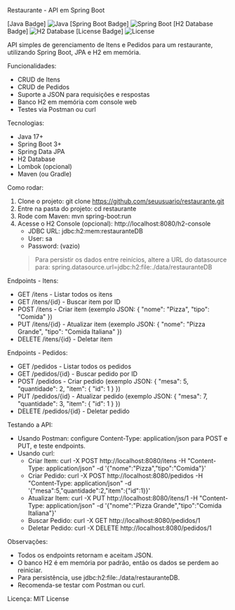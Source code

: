 Restaurante - API em Spring Boot

[Java Badge] ![Java](https://img.shields.io/badge/Java-17+-blue)
[Spring Boot Badge] ![Spring Boot](https://img.shields.io/badge/Spring_Boot-3.0-brightgreen)
[H2 Database Badge] ![H2 Database](https://img.shields.io/badge/H2-Database-orange)
[License Badge] ![License](https://img.shields.io/badge/License-MIT-green)

API simples de gerenciamento de Itens e Pedidos para um restaurante, utilizando Spring Boot, JPA e H2 em memória.

Funcionalidades:
- CRUD de Itens
- CRUD de Pedidos
- Suporte a JSON para requisições e respostas
- Banco H2 em memória com console web
- Testes via Postman ou curl

Tecnologias:
- Java 17+
- Spring Boot 3+
- Spring Data JPA
- H2 Database
- Lombok (opcional)
- Maven (ou Gradle)

Como rodar:
1. Clone o projeto: git clone https://github.com/seuusuario/restaurante.git
2. Entre na pasta do projeto: cd restaurante
3. Rode com Maven: mvn spring-boot:run
4. Acesse o H2 Console (opcional): http://localhost:8080/h2-console
   - JDBC URL: jdbc:h2:mem:restauranteDB
   - User: sa
   - Password: (vazio)
   > Para persistir os dados entre reinícios, altere a URL do datasource para: spring.datasource.url=jdbc:h2:file:./data/restauranteDB

Endpoints - Itens:
- GET /itens - Listar todos os itens
- GET /itens/{id} - Buscar item por ID
- POST /itens - Criar item (exemplo JSON: { "nome": "Pizza", "tipo": "Comida" })
- PUT /itens/{id} - Atualizar item (exemplo JSON: { "nome": "Pizza Grande", "tipo": "Comida Italiana" })
- DELETE /itens/{id} - Deletar item

Endpoints - Pedidos:
- GET /pedidos - Listar todos os pedidos
- GET /pedidos/{id} - Buscar pedido por ID
- POST /pedidos - Criar pedido (exemplo JSON: { "mesa": 5, "quantidade": 2, "item": { "id": 1 } })
- PUT /pedidos/{id} - Atualizar pedido (exemplo JSON: { "mesa": 7, "quantidade": 3, "item": { "id": 1 } })
- DELETE /pedidos/{id} - Deletar pedido

Testando a API:
- Usando Postman: configure Content-Type: application/json para POST e PUT, e teste endpoints.
- Usando curl:
  - Criar Item: curl -X POST http://localhost:8080/itens -H "Content-Type: application/json" -d '{"nome":"Pizza","tipo":"Comida"}'
  - Criar Pedido: curl -X POST http://localhost:8080/pedidos -H "Content-Type: application/json" -d '{"mesa":5,"quantidade":2,"item":{"id":1}}'
  - Atualizar Item: curl -X PUT http://localhost:8080/itens/1 -H "Content-Type: application/json" -d '{"nome":"Pizza Grande","tipo":"Comida Italiana"}'
  - Buscar Pedido: curl -X GET http://localhost:8080/pedidos/1
  - Deletar Pedido: curl -X DELETE http://localhost:8080/pedidos/1

Observações:
- Todos os endpoints retornam e aceitam JSON.
- O banco H2 é em memória por padrão, então os dados se perdem ao reiniciar.
- Para persistência, use jdbc:h2:file:./data/restauranteDB.
- Recomenda-se testar com Postman ou curl.

Licença:
MIT License
